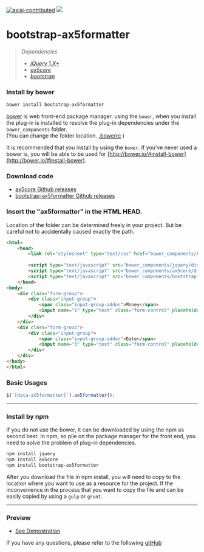 [![axisj-contributed](https://img.shields.io/badge/AXISJ.com-Contributed-green.svg)](https://github.com/axisj)
![](https://img.shields.io/badge/Seowoo-Mondo&Thomas-red.svg)

# bootstrap-ax5formatter

> *Dependencies*
> * _[jQuery 1.X+](http://jquery.com/)_
> * _[ax5core](http://ax5.io/ax5core)_
> * _[bootstrap](http://getbootstrap.com/)_


### Install by bower
```sh
bower install bootstrap-ax5formatter
```
[bower](http://bower.io/#install-bower) is web front-end package manager.
using the `bower`, when you install the plug-in is installed to resolve the plug-in dependencies under the `bower_components` folder.  
(You can change the folder location. [.bowerrc](http://bower.io/docs/config/#bowerrc-specification) )

It is recommended that you install by using the `bower`. 
If you've never used a bower is, you will be able to be used for [http://bower.io/#install-bower](http://bower.io/#install-bower).

### Download code
- [ax5core Github releases](https://github.com/ax5ui/ax5core/releases)
- [bootstrap-ax5formatter Github releases](https://github.com/ax5ui/bootstrap-ax5formatter/releases)


### Insert the "ax5formatter" in the HTML HEAD.

Location of the folder can be determined freely in your project. But be careful not to accidentally caused
exactly the path.
```html
<html>
    <head>
        <link rel="stylesheet" type="text/css" href="bower_components/bootstrap-ax5formatter/dist/ax5formatter.css" />
    
        <script type="text/javascript" src="bower_components/jquery/dist/jquery.min.js"></script>
        <script type="text/javascript" src="bower_components/ax5core/dist/ax5core.min.js"></script>
        <script type="text/javascript" src="bower_components/bootstrap-ax5formatter/dist/ax5formatter.min.js"></script>
    </head>
<body>
    <div class="form-group">
        <div class="input-group">
            <span class="input-group-addon">Money</span>
            <input name="1" type="text" class="form-control" placeholder="" data-ax5formatter="money" />
        </div>
    </div>
    <div class="form-group">
        <div class="input-group">
            <span class="input-group-addon">Date</span>
            <input name="3" type="text" class="form-control" placeholder="yyyy-mm-dd" data-ax5formatter="date" />
        </div>
    </div>
</body>
</html>
```

### Basic Usages
```js
$('[data-ax5formatter]').ax5formatter();
```

***

### Install by npm
If you do not use the bower, it can be downloaded by using the npm as second best.
In npm, so pile on the package manager for the front end, you need to solve the problem of plug-in dependencies.

```sh
npm install jquery
npm install ax5core
npm install bootstrap-ax5formatter
```

After you download the file in npm install, you will need to copy to the location where you want to use as a resource for the project.
If the inconvenience in the process that you want to copy the file and can be easily copied by using a `gulp` or `grunt`.
***

### Preview
- [See Demostration](http://ax5.io/bootstrap-ax5formatter/demo/index.html)

If you have any questions, please refer to the following [gitHub](https://github.com/ax5ui/ax5ui-kernel)